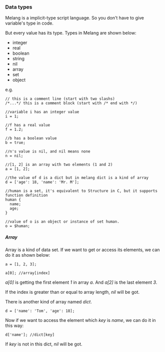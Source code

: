 ### Data types

Melang is a implicit-type script language. So you don't have to give variable's type in code.

But every value has its type. Types in Melang are shown below:

- integer
- real
- boolean
- string
- nil
- array
- set
- object



e.g.

```
// this is a comment line (start with two slashs)
/*...*/ this is a comment block (start with /* end with */)

//variable i has an integer value
i = 1;

//f has a real value
f = 1.2;

//b has a boolean value
b = true;

//n's value is nil, and nil means none
n = nil;

//[1, 2] is an array with two elements (1 and 2)
a = [1, 2];

//the value of d is a dict but in melang dict is a kind of array
d = ['age': 18, 'name': 'Mr. M'];

//human is a set, it's equivalent to Structure in C, but it supports function definition
human {
  name;
  age;
}

//value of o is an object or instance of set human.
o = $human;
```



##### Array

Array is a kind of data set. If we want to get or access its elements, we can do it as shown below:

```
a = [1, 2, 3];

a[0]; //array[index]
```

*a[0]* is getting the first element *1* in array *a*. And *a[2]* is the last element *3*.

If the index is greater than or equal to array length, *nil* will be got.



There is another kind of array named *dict*.

```
d = ['name': 'Tom', 'age': 18];
```

Now if we want to access the element which *key* is *name*, we can do it in this way:

```
d['name']; //dict[key]
```

If *key* is not in this dict,  *nil* will be got.
